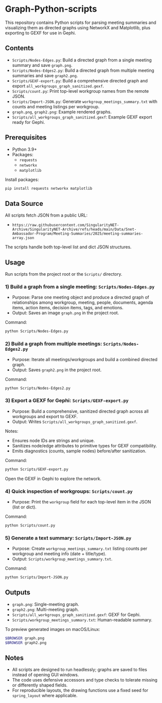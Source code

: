 # Graph-Python-scripts

This repository contains Python scripts for parsing meeting summaries and visualizing them as directed graphs using NetworkX and Matplotlib, plus exporting to GEXF for use in Gephi.

## Contents
- `Scripts/Nodes-Edges.py`: Build a directed graph from a single meeting summary and save `graph.png`.
- `Scripts/Nodes-Edges2.py`: Build a directed graph from multiple meeting summaries and save `graph2.png`.
- `Scripts/GEXF-export.py`: Build a comprehensive directed graph and export `all_workgroups_graph_sanitized.gexf`.
- `Scripts/count.py`: Print top-level workgroup names from the remote JSON.
- `Scripts/Import-JSON.py`: Generate `workgroup_meetings_summary.txt` with counts and meeting listings per workgroup.
- `graph.png`, `graph2.png`: Example rendered graphs.
- `Scripts/all_workgroups_graph_sanitized.gexf`: Example GEXF export ready for Gephi.

## Prerequisites
- Python 3.9+
- Packages:
  - `requests`
  - `networkx`
  - `matplotlib`

Install packages:

```bash
pip install requests networkx matplotlib
```

## Data Source
All scripts fetch JSON from a public URL:

- `https://raw.githubusercontent.com/SingularityNET-Archive/SingularityNET-Archive/refs/heads/main/Data/Snet-Ambassador-Program/Meeting-Summaries/2025/meeting-summaries-array.json`

The scripts handle both top-level list and dict JSON structures.

## Usage
Run scripts from the project root or the `Scripts/` directory.

### 1) Build a graph from a single meeting: `Scripts/Nodes-Edges.py`
- Purpose: Parse one meeting object and produce a directed graph of relationships among workgroup, meeting, people, documents, agenda items, action items, decision items, tags, and emotions.
- Output: Saves an image `graph.png` in the project root.

Command:
```bash
python Scripts/Nodes-Edges.py
```

### 2) Build a graph from multiple meetings: `Scripts/Nodes-Edges2.py`
- Purpose: Iterate all meetings/workgroups and build a combined directed graph.
- Output: Saves `graph2.png` in the project root.

Command:
```bash
python Scripts/Nodes-Edges2.py
```

### 3) Export a GEXF for Gephi: `Scripts/GEXF-export.py`
- Purpose: Build a comprehensive, sanitized directed graph across all workgroups and export to GEXF.
- Output: Writes `Scripts/all_workgroups_graph_sanitized.gexf`.

Notes:
- Ensures node IDs are strings and unique.
- Sanitizes node/edge attributes to primitive types for GEXF compatibility.
- Emits diagnostics (counts, sample nodes) before/after sanitization.

Command:
```bash
python Scripts/GEXF-export.py
```

Open the GEXF in Gephi to explore the network.

### 4) Quick inspection of workgroups: `Scripts/count.py`
- Purpose: Print the `workgroup` field for each top-level item in the JSON (list or dict).

Command:
```bash
python Scripts/count.py
```

### 5) Generate a text summary: `Scripts/Import-JSON.py`
- Purpose: Create `workgroup_meetings_summary.txt` listing counts per workgroup and meeting info (date + title/type).
- Output: `Scripts/workgroup_meetings_summary.txt`.

Command:
```bash
python Scripts/Import-JSON.py
```

## Outputs
- `graph.png`: Single-meeting graph.
- `graph2.png`: Multi-meeting graph.
- `Scripts/all_workgroups_graph_sanitized.gexf`: GEXF for Gephi.
- `Scripts/workgroup_meetings_summary.txt`: Human-readable summary.

To preview generated images on macOS/Linux:

```bash
$BROWSER graph.png
$BROWSER graph2.png
```

## Notes
- All scripts are designed to run headlessly; graphs are saved to files instead of opening GUI windows.
- The code uses defensive accessors and type checks to tolerate missing or differently shaped fields.
- For reproducible layouts, the drawing functions use a fixed seed for `spring_layout` where applicable.
